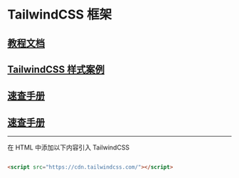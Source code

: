 # TailwindCSS 框架

## [教程文档](https://www.w3cschool.cn/tailwind_css/tailwind_css-izj53p90.html?RECACHE=1)

## [TailwindCSS 样式案例](https://www.cnblogs.com/ltfxy/p/18315143#_label0_0)

## [速查手册](https://xunyidian.com/t/TailwindcssManual)

## [速查手册](https://www.isqqw.com/ref/docs/tailwindcss.html#toprightbottomleft)


---

在 HTML 中添加以下内容引入 TailwindCSS

```html

<script src="https://cdn.tailwindcss.com/"></script>
```
